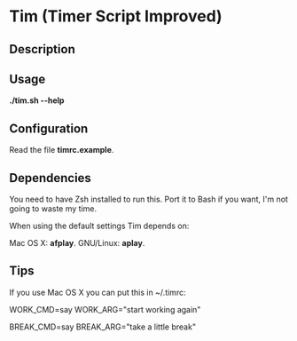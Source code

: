 Tim (Timer Script Improved)
===========================

Description
-----------


Usage
-----
**./tim.sh --help**

Configuration
-------------
Read the file **timrc.example**.

Dependencies
------------
You need to have Zsh installed to run this. Port it to Bash if you want, I'm
not going to waste my time.

When using the default settings Tim depends on:

 Mac OS X: **afplay**.
GNU/Linux: **aplay**.

Tips
----
If you use Mac OS X you can put this in ~/.timrc:

WORK_CMD=say
WORK_ARG="start working again"

BREAK_CMD=say
BREAK_ARG="take a little break"

